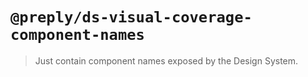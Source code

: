 # `@preply/ds-visual-coverage-component-names`

> Just contain component names exposed by the Design System.
